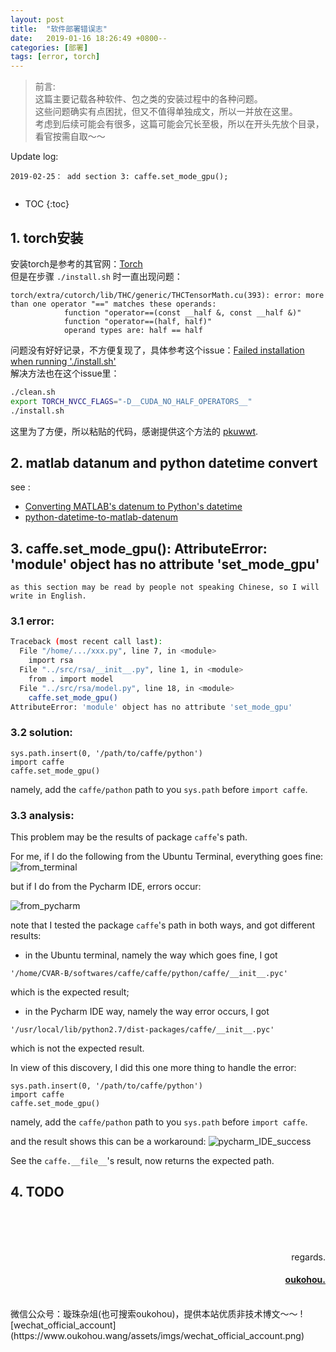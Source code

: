 ```yaml
---
layout: post
title:  "软件部署错误志"
date:   2019-01-16 18:26:49 +0800--
categories: [部署]
tags: [error, torch]  
---
```


> 前言:   
这篇主要记载各种软件、包之类的安装过程中的各种问题。    
这些问题确实有点困扰，但又不值得单独成文，所以一并放在这里。  
考虑到后续可能会有很多，这篇可能会冗长至极，所以在开头先放个目录，看官按需自取～～ 

Update log:
```text
2019-02-25： add section 3: caffe.set_mode_gpu();  
 
```


- TOC
{:toc} 


## 1. torch安装

安装torch是参考的其官网：[Torch](http://torch.ch/docs/getting-started.html#_)  
但是在步骤 `./install.sh` 时一直出现问题：  
```text
torch/extra/cutorch/lib/THC/generic/THCTensorMath.cu(393): error: more than one operator "==" matches these operands:
            function "operator==(const __half &, const __half &)"
            function "operator==(half, half)"
            operand types are: half == half
```

问题没有好好记录，不方便复现了，具体参考这个issue：[Failed installation when running './install.sh'](https://github.com/torch/distro/issues/239)  
解决方法也在这个issue里：  
```bash
./clean.sh
export TORCH_NVCC_FLAGS="-D__CUDA_NO_HALF_OPERATORS__"
./install.sh
```
这里为了方便，所以粘贴的代码，感谢提供这个方法的 [pkuwwt](https://github.com/pkuwwt).   


## 2. matlab datanum and python datetime convert
see :
- [Converting MATLAB's datenum to Python's datetime](http://sociograph.blogspot.com/2011/04/how-to-avoid-gotcha-when-converting.html)
- [python-datetime-to-matlab-datenum](https://stackoverflow.com/questions/8776414/python-datetime-to-matlab-datenum)



## 3. **caffe.set_mode_gpu()**: AttributeError: 'module' object has no attribute 'set_mode_gpu'
`as this section may be read by people not speaking Chinese, so I will write in English.`  

### 3.1 error:  

```bash
Traceback (most recent call last):
  File "/home/.../xxx.py", line 7, in <module>
    import rsa
  File "../src/rsa/__init__.py", line 1, in <module>
    from . import model 
  File "../src/rsa/model.py", line 18, in <module>
    caffe.set_mode_gpu()
AttributeError: 'module' object has no attribute 'set_mode_gpu'
```

### 3.2 solution:

    sys.path.insert(0, '/path/to/caffe/python')
    import caffe
    caffe.set_mode_gpu()

namely, add the `caffe/pathon` path to you `sys.path` before `import caffe`.  

### 3.3 analysis:  
This problem may be the results of package `caffe`'s path.  

For me, if I do the following from the Ubuntu Terminal, everything goes fine:
![from_terminal](https://s1.ax2x.com/2019/02/25/5jqWrX.png)  

but if I do from the Pycharm IDE, errors occur:

![from_pycharm](https://s1.ax2x.com/2019/02/25/5jqsp3.png)  

note that I tested the package `caffe`'s path in both ways, and got different results:  
- in the Ubuntu terminal, namely the way which goes fine, I got 
```text
'/home/CVAR-B/softwares/caffe/caffe/python/caffe/__init__.pyc'
```
which is the expected result;
- in the Pycharm IDE way, namely the way error occurs, I got 
```text
'/usr/local/lib/python2.7/dist-packages/caffe/__init__.pyc'
```
which is not the expected result.  

In view of this discovery, I did this one more thing to handle the error:

    sys.path.insert(0, '/path/to/caffe/python')
    import caffe
    caffe.set_mode_gpu()

namely, add the `caffe/pathon` path to you `sys.path` before `import caffe`.  

and the result shows this can be a workaround:
![pycharm_IDE_success](https://s1.ax2x.com/2019/02/25/5jquKK.png)  

See the `caffe.__file__`'s result, now returns the expected path.   



## 4. TODO




<br>
<br>
<br>

<p  align="right">regards.</p>
<h4 align="right">
    <a href="https:www.oukohou.wang">
        oukohou.
    </a>
</h4>



<br>
微信公众号：璇珠杂俎(也可搜索oukohou)，提供本站优质非技术博文～～
![wechat_official_account](https://www.oukohou.wang/assets/imgs/wechat_official_account.png)  

